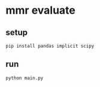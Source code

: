 # mmr evaluate

## setup

```shell
pip install pandas implicit scipy
```

## run

```shell
python main.py
```
